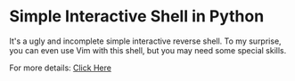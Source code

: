 # Simple Interactive Shell in Python


It's a ugly and incomplete simple interactive reverse shell. 
To my surprise, you can even use Vim with this shell, but you may need some special skills.

For more details: [Click Here](https://www.hazzel.cn/wp-admin/post.php?post=606&action=edit)